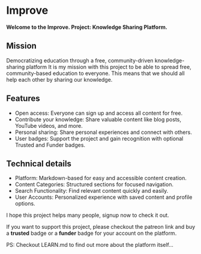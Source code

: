 # Improve
**Welcome to the Improve. Project: Knowledge Sharing Platform.**

## Mission
Democratizing education through a free, community-driven knowledge-sharing platform It is my mission with this project to be able to spread free, community-based education to everyone. This means that we should all help each other by sharing our knowledge.


## Features

- Open access: Everyone can sign up and access all content for free.
- Contribute your knowledge: Share valuable content like blog posts, YouTube videos, and more.
- Personal sharing: Share personal experiences and connect with others.
- User badges: Support the project and gain recognition with optional Trusted and Funder badges.


## Technical details

* Platform: Markdown-based for easy and accessible content creation.
* Content Categories: Structured sections for focused navigation.
* Search Functionality: Find relevant content quickly and easily.
* User Accounts: Personalized experience with saved content and profile options.

I hope this project helps many people, signup now to check it out. 

If you want to support this project, please checkout the patreon link and buy a **trusted** badge or a **funder** badge for your account on the platform.

PS: Checkout LEARN.md to find out more about the platform itself...
